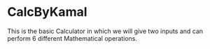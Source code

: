 # CalcByKamal
This is the basic Calculator in which we will give two inputs and can perform 6 different Mathematical operations.
